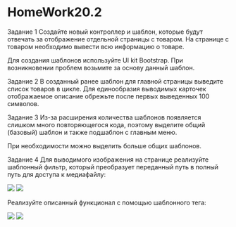 # HomeWork20.2

Задание 1
Создайте новый контроллер и шаблон, которые будут отвечать за отображение отдельной страницы с товаром. На странице с товаром необходимо вывести всю информацию о товаре.

Для создания шаблонов используйте UI kit Bootstrap. При возникновении проблем возьмите за основу данный шаблон.

Задание 2
В созданный ранее шаблон для главной страницы выведите список товаров в цикле. Для единообразия выводимых карточек отображаемое описание обрежьте после первых выведенных 100 символов.

Задание 3
Из-за расширения количества шаблонов появляется слишком много повторяющегося кода, поэтому выделите общий (базовый) шаблон и также подшаблон с главным меню.

При необходимости можно выделить больше общих шаблонов.

Задание 4
Для выводимого изображения на странице реализуйте шаблонный фильтр, который преобразует переданный путь в полный путь для доступа к медиафайлу:

<!-- Исходный вариант --> 
<img src="/media/{{ object.image }}" />
<!-- Итоговый вариант -->
<img src="{{ object.image|mediapath }}" />

Реализуйте описанный функционал с помощью шаблонного тега:

<!-- Исходный вариант -->
<img src="/media/{{ object.image }}" />
<!-- Итоговый вариант -->
<img src="{% mediapath object.image %}" />
